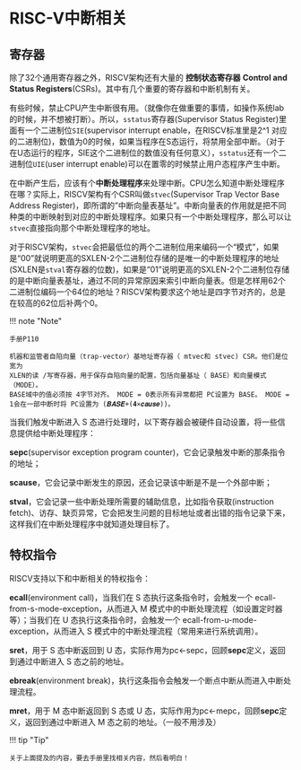 # RISC-V中断相关

## 寄存器

除了32个通用寄存器之外，RISCV架构还有大量的 **控制状态寄存器** **Control and Status Registers**(CSRs)。其中有几个重要的寄存器和中断机制有关。

有些时候，禁止CPU产生中断很有用。（就像你在做重要的事情，如操作系统lab的时候，并不想被打断）。所以，`sstatus`寄存器(Supervisor Status Register)里面有一个二进制位`SIE`(supervisor interrupt enable，在RISCV标准里是2^1 对应的二进制位)，数值为0的时候，如果当程序在S态运行，将禁用全部中断。（对于在U态运行的程序，SIE这个二进制位的数值没有任何意义），`sstatus`还有一个二进制位`UIE`(user interrupt enable)可以在置零的时候禁止用户态程序产生中断。

在中断产生后，应该有个**中断处理程序**来处理中断。CPU怎么知道中断处理程序在哪？实际上，RISCV架构有个CSR叫做`stvec`(Supervisor Trap Vector Base Address Register)，即所谓的”中断向量表基址”。中断向量表的作用就是把不同种类的中断映射到对应的中断处理程序。如果只有一个中断处理程序，那么可以让`stvec`直接指向那个中断处理程序的地址。

对于RISCV架构，`stvec`会把最低位的两个二进制位用来编码一个“模式”，如果是“00”就说明更高的SXLEN-2个二进制位存储的是唯一的中断处理程序的地址(SXLEN是`stval`寄存器的位数)，如果是“01”说明更高的SXLEN-2个二进制位存储的是中断向量表基址，通过不同的异常原因来索引中断向量表。但是怎样用62个二进制位编码一个64位的地址？RISCV架构要求这个地址是四字节对齐的，总是在较高的62位后补两个0。

!!! note "Note"

    手册P110

    机器和监管者自陷向量（trap-vector）基地址寄存器（ mtvec和 stvec) CSR。他们是位宽为
    XLEN的读 /写寄存器，用于保存自陷向量的配置，包括向量基址（ BASE）和向量模式 （MODE）。
    BASE域中的值必须按 4字节对齐。 MODE = 0表示所有异常都把 PC设置为 BASE。 MODE = 1会在一部中断时将 PC设置为 (𝑩𝑨𝑺𝑬+(𝟒×𝒄𝒂𝒖𝒔𝒆))。

当我们触发中断进入 S 态进行处理时，以下寄存器会被硬件自动设置，将一些信息提供给中断处理程序：

**sepc**(supervisor exception program counter)，它会记录触发中断的那条指令的地址；

**scause**，它会记录中断发生的原因，还会记录该中断是不是一个外部中断；

**stval**，它会记录一些中断处理所需要的辅助信息，比如指令获取(instruction fetch)、访存、缺页异常，它会把发生问题的目标地址或者出错的指令记录下来，这样我们在中断处理程序中就知道处理目标了。

## 特权指令

RISCV支持以下和中断相关的特权指令：

**ecall**(environment call)，当我们在 S 态执行这条指令时，会触发一个 ecall-from-s-mode-exception，从而进入 M 模式中的中断处理流程（如设置定时器等）；当我们在 U 态执行这条指令时，会触发一个 ecall-from-u-mode-exception，从而进入 S 模式中的中断处理流程（常用来进行系统调用）。

**sret**，用于 S 态中断返回到 U 态，实际作用为pc←sepc，回顾**sepc**定义，返回到通过中断进入 S 态之前的地址。

**ebreak**(environment break)，执行这条指令会触发一个断点中断从而进入中断处理流程。

**mret**，用于 M 态中断返回到 S 态或 U 态，实际作用为pc←mepc，回顾**sepc**定义，返回到通过中断进入 M 态之前的地址。（一般不用涉及）

!!! tip "Tip"

    关于上面提及的内容，要去手册里找相关内容，然后看明白！
